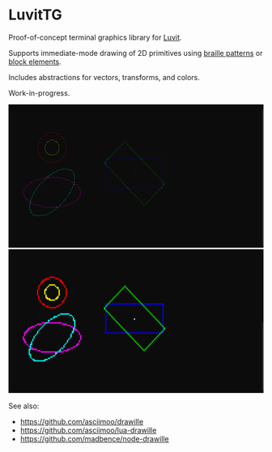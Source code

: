 # LuvitTG

Proof-of-concept terminal graphics library for [Luvit](https://luvit.io).

Supports immediate-mode drawing of 2D primitives using [braille patterns](https://en.wikipedia.org/wiki/Braille_Patterns) or [block elements](https://en.wikipedia.org/wiki/Block_Elements).

Includes abstractions for vectors, transforms, and colors.

Work-in-progress.

![](screenshots/braille-color.png)
![](screenshots/block-color.png)

See also:
- https://github.com/asciimoo/drawille
- https://github.com/asciimoo/lua-drawille
- https://github.com/madbence/node-drawille
